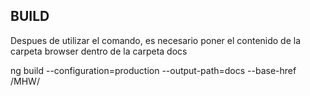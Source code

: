 ## BUILD

Despues de utilizar el comando, es necesario poner el contenido de la carpeta browser dentro de la carpeta docs

ng build --configuration=production --output-path=docs --base-href /MHW/
